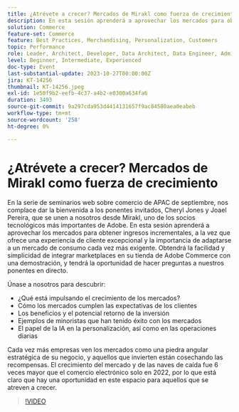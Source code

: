 ```yaml
---
title: ¿Atrévete a crecer? Mercados de Mirakl como fuerza de crecimiento
description: En esta sesión aprenderá a aprovechar los mercados para obtener ingresos incrementales, a la vez que ofrece una experiencia de cliente excepcional y la importancia de adaptarse a un mercado de consumo cada vez más exigente. El papel de la IA en la personalización, así como en las operaciones diarias. Cada vez más empresas ven los mercados como una piedra angular estratégica de su negocio.
solution: Commerce
feature-set: Commerce
feature: Best Practices, Merchandising, Personalization, Customers
topic: Performance
role: Leader, Architect, Developer, Data Architect, Data Engineer, Admin, User
level: Beginner, Intermediate, Experienced
doc-type: Event
last-substantial-update: 2023-10-27T00:00:00Z
jira: KT-14256
thumbnail: KT-14256.jpeg
exl-id: 1e50f9b2-eefb-4c37-a4b2-e0300a634fa6
duration: 3493
source-git-commit: 9a297cda953d4414131657f9ac84580aea0eabeb
workflow-type: tm+mt
source-wordcount: '258'
ht-degree: 0%

---
```


# ¿Atrévete a crecer? Mercados de Mirakl como fuerza de crecimiento

En la serie de seminarios web sobre comercio de APAC de septiembre, nos complace dar la bienvenida a los ponentes invitados, Cheryl Jones y Joael Pereira, que se unen a nosotros desde Mirakl, uno de los socios tecnológicos más importantes de Adobe. En esta sesión aprenderá a aprovechar los mercados para obtener ingresos incrementales, a la vez que ofrece una experiencia de cliente excepcional y la importancia de adaptarse a un mercado de consumo cada vez más exigente. Obtendrá la facilidad y simplicidad de integrar marketplaces en su tienda de Adobe Commerce con una demostración, y tendrá la oportunidad de hacer preguntas a nuestros ponentes en directo.

Únase a nosotros para descubrir:

* ¿Qué está impulsando el crecimiento de los mercados?
* Cómo los mercados cumplen las expectativas de los clientes
* Los beneficios y el potencial retorno de la inversión
* Ejemplos de minoristas que han tenido éxito con los mercados
* El papel de la IA en la personalización, así como en las operaciones diarias

Cada vez más empresas ven los mercados como una piedra angular estratégica de su negocio, y aquellos que invierten están cosechando las recompensas. El crecimiento del mercado y de las naves de caída fue 6 veces mayor que el comercio electrónico solo en 2022, por lo que está claro que hay una oportunidad en este espacio para aquellos que se atreven a crecer.

>[!VIDEO](https://video.tv.adobe.com/v/3425190/?learn=on)
